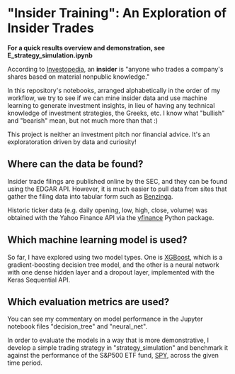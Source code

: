 # "Insider Training": An Exploration of Insider Trades
****For a quick results overview and demonstration, see E_strategy_simulation.ipynb****

According to [Investopedia](https://www.investopedia.com/terms/i/insider.asp), an **insider** is "anyone who trades a company's shares based on material nonpublic knowledge."

In this repository's notebooks, arranged alphabetically in the order of my workflow, we try to see if we can mine insider data and use machine learning to generate investment insights, in lieu of having any technical knowledge of investment strategies, the Greeks, etc. I know what "bullish" and "bearish" mean, but not much more than that :)

This project is neither an investment pitch nor financial advice. It's an exploratoration driven by data and curiosity!

## Where can the data be found?
Insider trade filings are published online by the SEC, and they can be found using the EDGAR API. However, it is much easier to pull data from sites that gather the filing data into tabular form such as [Benzinga](https://www.benzinga.com/).

Historic ticker data (e.g. daily opening, low, high, close, volume) was obtained with the Yahoo Finance API via the [yfinance](https://pypi.org/project/yfinance/) Python package.

## Which machine learning model is used?
So far, I have explored using two model types. One is [XGBoost](https://xgboost.readthedocs.io/en/stable/index.html), which is a gradient-boosting decision tree model, and the other is a neural network with one dense hidden layer and a dropout layer, implemented with the Keras Sequential API.

## Which evaluation metrics are used?
You can see my commentary on model performance in the Jupyter notebook files "decision_tree" and "neural_net". 

In order to evaluate the models in a way that is more demonstrative, I develop a simple trading strategy in "strategy_simulation" and benchmark it against the performance of the S&P500 ETF fund, [SPY](https://www.google.com/finance/quote/SPY:NYSEARCA), across the given time period.
